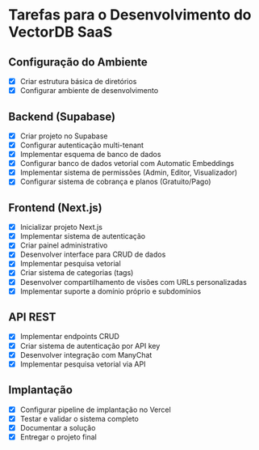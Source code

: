 # Tarefas para o Desenvolvimento do VectorDB SaaS

## Configuração do Ambiente
- [x] Criar estrutura básica de diretórios
- [x] Configurar ambiente de desenvolvimento

## Backend (Supabase)
- [x] Criar projeto no Supabase
- [x] Configurar autenticação multi-tenant
- [x] Implementar esquema de banco de dados
- [x] Configurar banco de dados vetorial com Automatic Embeddings
- [x] Implementar sistema de permissões (Admin, Editor, Visualizador)
- [x] Configurar sistema de cobrança e planos (Gratuito/Pago)

## Frontend (Next.js)
- [x] Inicializar projeto Next.js
- [x] Implementar sistema de autenticação
- [x] Criar painel administrativo
- [x] Desenvolver interface para CRUD de dados
- [x] Implementar pesquisa vetorial
- [x] Criar sistema de categorias (tags)
- [x] Desenvolver compartilhamento de visões com URLs personalizadas
- [x] Implementar suporte a domínio próprio e subdomínios

## API REST
- [x] Implementar endpoints CRUD
- [x] Criar sistema de autenticação por API key
- [x] Desenvolver integração com ManyChat
- [x] Implementar pesquisa vetorial via API

## Implantação
- [x] Configurar pipeline de implantação no Vercel
- [x] Testar e validar o sistema completo
- [x] Documentar a solução
- [x] Entregar o projeto final
